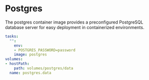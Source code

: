 # Postgres

The postgres container image provides a preconfigured PostgreSQL database server for easy deployment in containerized environments.

```yaml
tasks:
  "":
    env:
    - POSTGRES_PASSWORD=password
    image: postgres
volumes:
- hostPath:
    path: volumes/postgres/data
  name: postgres.data
```

